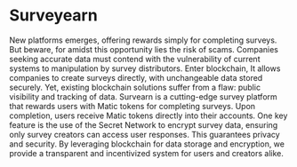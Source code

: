 # Surveyearn
 New platforms emerges, offering rewards simply for completing surveys. But beware, for amidst this opportunity lies the risk of scams. Companies seeking accurate data must contend with the vulnerability of current systems to manipulation by survey distributors.  Enter blockchain, It allows companies to create surveys directly, with unchangeable data stored securely. Yet, existing blockchain solutions suffer from a flaw: public visibility and tracking of data.  Survearn is a cutting-edge survey platform that rewards users with Matic tokens for completing surveys. Upon completion, users receive Matic tokens directly into their accounts. One key feature is the use of the Secret Network to encrypt survey data, ensuring only survey creators can access user responses. This guarantees privacy and security. By leveraging blockchain for data storage and encryption, we provide a transparent and incentivized system for users and creators alike.   
